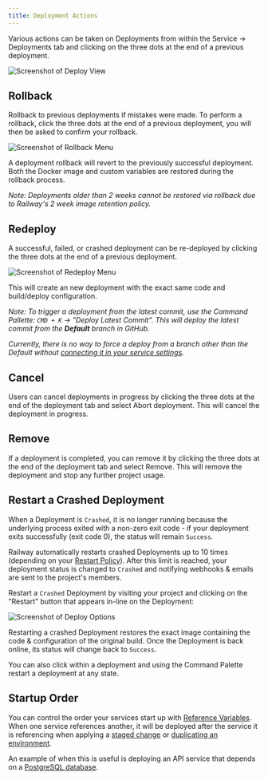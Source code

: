 ```yaml
---
title: Deployment Actions
---
```


Various actions can be taken on Deployments from within the Service -> Deployments tab and clicking on the three dots at the end of a previous deployment.

<Image
src="https://res.cloudinary.com/railway/image/upload/v1645148376/docs/deployment-photo_q4q8in.png"
alt="Screenshot of Deploy View"
layout="responsive"
width={1103} height={523} quality={80} />

## Rollback

Rollback to previous deployments if mistakes were made.  To perform a rollback, click the three dots at the end of a previous deployment, you will then be asked to confirm your rollback.

<Image
src="https://res.cloudinary.com/railway/image/upload/v1645149734/docs/rollback_mhww2u.png"
alt="Screenshot of Rollback Menu"
layout="responsive"
width={1518} height={502} quality={80} />

A deployment rollback will revert to the previously successful deployment. Both the Docker
image and custom variables are restored during the rollback process.

*Note: Deployments older than 2 weeks cannot be restored via rollback due to Railway's 2 week image retention policy.*

## Redeploy

A successful, failed, or crashed deployment can be re-deployed by clicking the three dots at the end of a previous deployment.

<Image
src="https://res.cloudinary.com/railway/image/upload/v1666380373/docs/redeploy_ghinkb.png"
alt="Screenshot of Redeploy Menu"
layout="responsive"
width={888} height={493} quality={100} />

This will create an new deployment with the exact same code and build/deploy configuration.

*Note: To trigger a deployment from the latest commit, use the Command Pallette: `CMD + K` -> "Deploy Latest Commit".  This will deploy the latest commit from the **Default** branch in GitHub.*

*Currently, there is no way to force a deploy from a branch other than the Default without [connecting it in your service settings](/guides/github-autodeploys#configure-the-github-branch-for-deployment-triggers).*

## Cancel

Users can cancel deployments in progress by clicking the three dots at the end
of the deployment tab and select Abort deployment. This will cancel the
deployment in progress.

## Remove

If a deployment is completed, you can remove it by clicking the three dots
at the end of the deployment tab and select Remove. This will remove the
deployment and stop any further project usage.

## Restart a Crashed Deployment

When a Deployment is `Crashed`, it is no longer running because the underlying process exited with a non-zero exit code - if your deployment exits successfully (exit code 0), the status will remain `Success`.

Railway automatically restarts crashed Deployments up to 10 times (depending on your [Restart Policy](/guides/healthchecks-and-restarts#restart-policy)). After this limit is reached, your deployment status is changed to `Crashed` and notifying webhooks & emails are sent to the project's members.

Restart a `Crashed` Deployment by visiting your project and clicking on the "Restart" button that appears in-line on the Deployment:

<Image
src="https://res.cloudinary.com/railway/image/upload/v1643239507/crash-ui_b2yig1.png"
alt="Screenshot of Deploy Options"
layout="responsive"
width={947} height={156} quality={80} />

Restarting a crashed Deployment restores the exact image containing the code & configuration of the original build. Once the Deployment is back online, its status will change back to `Success`.

You can also click within a deployment and using the Command Palette restart a deployment at any state.

## Startup Order

You can control the order your services start up with [Reference Variables](https://docs.railway.com/guides/variables#reference-variables).
When one service references another, it will be deployed after the service it is referencing when
applying a [staged change](https://docs.railway.com/guides/staged-changes) or [duplicating an environment](https://docs.railway.com/guides/environments#create-an-environment).

An example of when this is useful is deploying an API service that depends on a [PostgreSQL database](https://docs.railway.com/guides/postgresql).